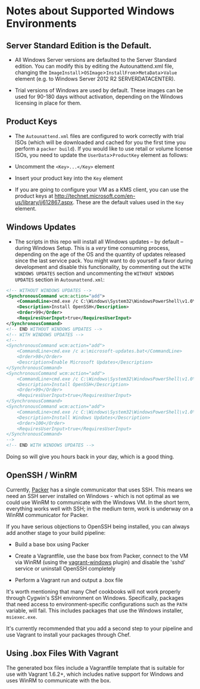 Notes about Supported Windows Environments
==========================================

## Server Standard Edition is the Default.
* All Windows Server versions are defaulted to the Server Standard edition. 
  You can modify this by editing the Autounattend.xml file, changing 
  the `ImageInstall`>`OSImage`>`InstallFrom`>`MetaData`>`Value` element
  (e.g. to Windows Server 2012 R2 SERVERDATACENTER).

* Trial versions of Windows are used by default. These images can be used for 90-180 days 
  without activation, depending on the Windows licensing in place for them.

## Product Keys
* The `Autounattend.xml` files are configured to work correctly with trial
  ISOs (which will be downloaded and cached for you the first time you 
  perform a `packer build`). If you would like to use retail or volume 
  license ISOs, you need to update the `UserData`>`ProductKey` element 
  as follows:

* Uncomment the `<Key>...</Key>` element

* Insert your product key into the `Key` element

* If you are going to configure your VM as a KMS client, you can use the 
  product keys at http://technet.microsoft.com/en-us/library/jj612867.aspx. 
  These are the default values used in the `Key` element.

## Windows Updates

* The scripts in this repo will install all Windows updates – by default – 
  during Windows Setup. This is a _very_ time consuming process, depending 
  on the age of the OS and the quantity of updates released since the last 
  service pack. You might want to do yourself a favor during development and 
  disable this functionality, by commenting out the `WITH WINDOWS UPDATES` 
  section and uncommenting the `WITHOUT WINDOWS UPDATES` section 
  in `Autounattend.xml`:

```xml
<!-- WITHOUT WINDOWS UPDATES -->
<SynchronousCommand wcm:action="add">
    <CommandLine>cmd.exe /c C:\Windows\System32\WindowsPowerShell\v1.0\powershell.exe -File a:\openssh.ps1 -AutoStart</CommandLine>
    <Description>Install OpenSSH</Description>
    <Order>99</Order>
    <RequiresUserInput>true</RequiresUserInput>
</SynchronousCommand>
<!-- END WITHOUT WINDOWS UPDATES -->
<!-- WITH WINDOWS UPDATES -->
<!--
<SynchronousCommand wcm:action="add">
    <CommandLine>cmd.exe /c a:\microsoft-updates.bat</CommandLine>
    <Order>98</Order>
    <Description>Enable Microsoft Updates</Description>
</SynchronousCommand>
<SynchronousCommand wcm:action="add">
    <CommandLine>cmd.exe /c C:\Windows\System32\WindowsPowerShell\v1.0\powershell.exe -File a:\openssh.ps1</CommandLine>
    <Description>Install OpenSSH</Description>
    <Order>99</Order>
    <RequiresUserInput>true</RequiresUserInput>
</SynchronousCommand>
<SynchronousCommand wcm:action="add">
    <CommandLine>cmd.exe /c C:\Windows\System32\WindowsPowerShell\v1.0\powershell.exe -File a:\win-updates.ps1</CommandLine>
    <Description>Install Windows Updates</Description>
    <Order>100</Order>
    <RequiresUserInput>true</RequiresUserInput>
</SynchronousCommand>
-->
<!-- END WITH WINDOWS UPDATES -->
```

Doing so will give you hours back in your day, which is a good thing.

## OpenSSH / WinRM

Currently, [Packer](http://packer.io) has a single communicator that uses 
SSH. This means we need an SSH server installed on Windows - which is not
optimal as we could use WinRM to communicate with the Windows VM. In the 
short term, everything works well with SSH; in the medium term, work is 
underway on a WinRM communicator for Packer.

If you have serious objections to OpenSSH being installed, you can always
add another stage to your build pipeline:

* Build a base box using Packer

* Create a Vagrantfile, use the base box from Packer, connect to the VM 
via WinRM (using the [vagrant-windows](https://github.com/WinRb/vagrant-windows) plugin) and disable the 'sshd' service or uninstall OpenSSH completely

* Perform a Vagrant run and output a .box file

It's worth mentioning that many Chef cookbooks will not work properly 
through Cygwin's SSH environment on Windows. Specifically, packages 
that need access to environment-specific configurations such as the 
`PATH` variable, will fail. This includes packages that use the Windows 
installer, `msiexec.exe`.

It's currently recommended that you add a second step to your pipeline
and use Vagrant to install your packages through Chef.

## Using .box Files With Vagrant

The generated box files include a Vagrantfile template that is suitable for
use with Vagrant 1.6.2+, which includes native support for Windows and uses
WinRM to communicate with the box.
